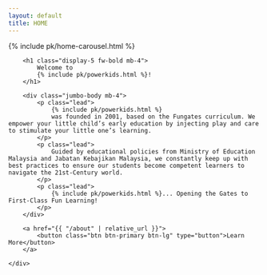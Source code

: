 ```yaml
---
layout: default
title: HOME
---
```


{% include pk/home-carousel.html %}

<div class="p-md-4 mb-2 rounded-3">
    <div class="container-fluid col-md-7 py-3">

        <h1 class="display-5 fw-bold mb-4">
            Welcome to
            {% include pk/powerkids.html %}!
        </h1>

        <div class="jumbo-body mb-4">
            <p class="lead">
                {% include pk/powerkids.html %}
                was founded in 2001, based on the Fungates curriculum. We empower your little child’s early education by injecting play and care to stimulate your little one’s learning.
            </p>
            <p class="lead">
                Guided by educational policies from Ministry of Education Malaysia and Jabatan Kebajikan Malaysia, we constantly keep up with best practices to ensure our students become competent learners to navigate the 21st-Century world.
            </p>
            <p class="lead">
                {% include pk/powerkids.html %}... Opening the Gates to First-Class Fun Learning!
            </p>
        </div>

        <a href="{{ "/about" | relative_url }}">
            <button class="btn btn-primary btn-lg" type="button">Learn More</button>
        </a>

    </div>

</div>
